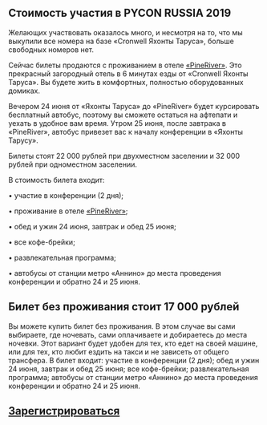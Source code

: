 ## Стоимость участия в PYCON RUSSIA 2019

Желающих участвовать оказалось много, и несмотря на то, что мы выкупили все номера на базе «Cronwell Яхонты Таруса», больше свободных номеров нет.

Сейчас билеты продаются с проживанием в отеле [«PineRiver»](http://pineriver.ru). Это прекрасный загородный отель в 6 минутах езды от «Cronwell Яхонты Таруса». Вы будете жить в комфортных, полностью оборудованных домиках. 

Вечером 24 июня от «Яхонты Таруса» до «PineRiver» будет курсировать бесплатный автобус, поэтому вы сможете остаться на афтепати и уехать в удобное вам время. Утром 25 июня, после завтрака в «PineRiver», автобус привезет вас к началу конференции в «Яхонты Тарусу».

Билеты стоят 22 000 рублей при двухместном заселении и 32 000 рублей при одноместном заселении. 

В стоимость билета входит:

• участие в конференции (2 дня);

• проживание в отеле [«PineRiver»](http://pineriver.ru);

• обед и ужин 24 июня, завтрак и обед 25 июня;

• все кофе-брейки;

• развлекательная программа;

• автобусы от станции метро «Аннино» до места проведения конференции и обратно 24 и 25 июня.

## Билет без проживания стоит 17 000 рублей
Вы можете купить билет без проживания. В этом случае вы сами выбираете, где ночевать, сами оплачиваете и добираетесь до места ночевки. Этот вариант будет удобен для тех, кто едет на своей машине, или для тех, кто любит ездить на такси и не зависеть от общего трансфера. В билет входит: участие в конференции (2 дня); обед и ужин 24 июня, завтрак и обед 25 июня; все кофе-брейки; развлекательная программа; автобусы от станции метро «Аннино» до места проведения конференции и обратно 24 и 25 июня.

## [Зарегистрироваться](http://pycon.ru/2019/register/)
